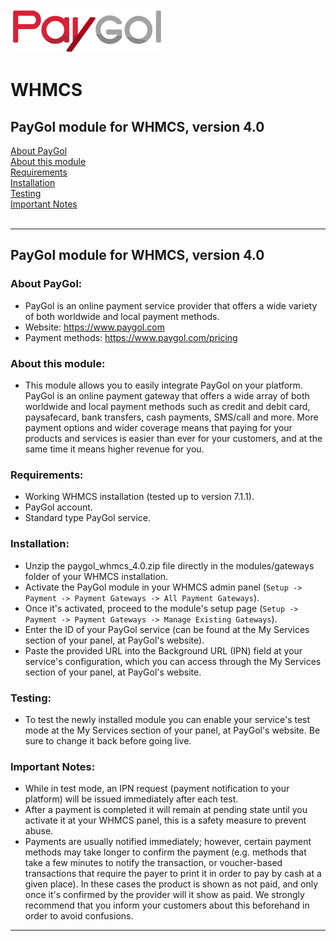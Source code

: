 <img src="paygol_logo.png" alt="PayGol - WHMCS" /><br>



# WHMCS


## PayGol module for WHMCS, version 4.0<br>
[About PayGol](#about-paygol) <br>
[About this module](#about-this-module) <br>
[Requirements](#requirements) <br>
[Installation](#installation) <br>
[Testing](#testing) <br>
[Important Notes](#important-notes) <br><br>

---

## PayGol module for WHMCS, version 4.0 

### About PayGol:

- PayGol is an online payment service provider that offers a wide variety of both worldwide and local payment methods.
- Website: https://www.paygol.com 
- Payment methods: https://www.paygol.com/pricing

  
### About this module:
- This module allows you to easily integrate PayGol on your platform. PayGol is an online payment gateway that offers a 
  wide array of both worldwide and local payment methods such as credit and debit card, paysafecard, bank transfers, cash payments, 
  SMS/call and more. More payment options and wider coverage means that paying for your products and services is easier than ever 
  for your customers, and at the same time it means higher revenue for you.
  

### Requirements:

- Working WHMCS installation (tested up to version 7.1.1).
- PayGol account.
- Standard type PayGol service.
  
  
### Installation:

- Unzip the paygol_whmcs_4.0.zip file directly in the modules/gateways folder of your WHMCS installation.
- Activate the PayGol module in your WHMCS admin panel (`Setup -> Payment -> Payment Gateways -> All Payment Gateways`).
- Once it's activated, proceed to the module's setup page (`Setup -> Payment -> Payment Gateways -> Manage Existing Gateways`).
- Enter the ID of your PayGol service (can be found at the My Services section of your panel, at PayGol's website).
- Paste the provided URL into the Background URL (IPN) field at your service's configuration, 
  which you can access through the My Services section of your panel, at PayGol's website.

	

### Testing:

- To test the newly installed module you can enable your service's test mode at the My Services section of your panel, at PayGol's website. 
  Be sure to change it back before going live.

 
### Important Notes:

- While in test mode, an IPN request (payment notification to your platform) will be issued immediately after each test.
- After a payment is completed it will remain at pending state until you activate it at your WHMCS panel, 
  this is a safety measure to prevent abuse.
- Payments are usually notified immediately; however, certain payment methods may take longer to confirm the payment 
  (e.g. methods that take a few minutes to notify the transaction, or voucher-based transactions that require the payer to print 
  it in order to pay by cash at a given place). In these cases the product is shown as not paid, and only once it's confirmed by the 
  provider will it show as paid. We strongly recommend that you inform your customers about this beforehand in order to avoid confusions.
	

---
<br>

